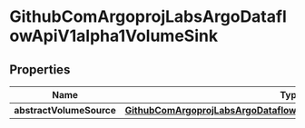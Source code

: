

# GithubComArgoprojLabsArgoDataflowApiV1alpha1VolumeSink


## Properties

Name | Type | Description | Notes
------------ | ------------- | ------------- | -------------
**abstractVolumeSource** | [**GithubComArgoprojLabsArgoDataflowApiV1alpha1AbstractVolumeSource**](GithubComArgoprojLabsArgoDataflowApiV1alpha1AbstractVolumeSource.md) |  |  [optional]



